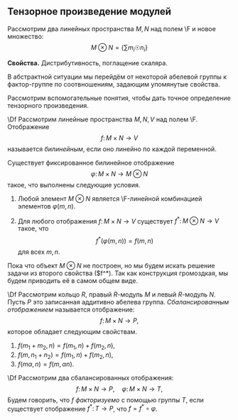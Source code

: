 ## Тензорное произведение модулей

Рассмотрим два линейных пространства $M, N$ над полем \F и новое
множество:
$$
    M \otimes N = \{ \sum m_i \astrosun n_i \}
$$

**Свойства.** Дистрибутивность, поглащение скаляра.

В абстрактной ситуации мы перейдём от некоторой абелевой группы к
фактор-группе по соотвношениям, задающим упомянутые свойства.

Рассмотрим вспомогательные понятия, чтобы дать точное определение
тензорного произведения.

\Df Рассмотрим линейные пространства $M, N, V$ над полем \F.
Отображение
$$
    f\colon M \times N \to V
$$
называется _билинейным_, если оно линейно по каждой переменной.

Существует фиксированное билинейное отображение
$$
    \varphi\colon M \times N \to M \otimes N
$$
такое, что выполнены следующие условия.

1. Любой элемент $M \otimes N$ является \F-линейной комбинацией
   элементов $\varphi (m,n)$.

2. Для любого отображения $f\colon M \times N \to V$ существует
   $f^* \colon M \otimes N \to V$ такое, что
   $$
        f^*(\varphi(m,n)) = f(m,n)
   $$
   для всех $m,n$.

Пока что объект $M \otimes N$ не построен, но мы будем искать решение
задачи из второго свойства ($f^*). Так как конструкция громоздкая,
мы будем приводить её в самом общем виде.

\Df Рассмотрим кольцо $R$, правый $R$-модуль $M$ и левый $R$-модуль $N$.
Пусть $P$ это записанная аддитивно абелева группа. _Сбалансированным
отображением_ называется отображение:
$$
    f\colon M \times N \to P,
$$
которое обладает следующим свойствам.

1. $f(m_1+ m_2, n) = f(m_1, n) + f(m_2, n)$,
2. $f(m, n_1 + n_2) = f(m_1, n) + f(m_2, n)$,
3. $f(m \alpha, n) = f(m, \alpha n)$.

\Df Рассмотрим два сбалансированных отображения:
$$
    f\colon M \times N \to P, \quad \varphi\colon M \times N \to T,
$$
Будем говорить, что $f$ _факторизуемо_ с помощью группы $T$, если
существует отображение $f^*\colon T \to P$, что $f = f^* \circ
\varphi$.


